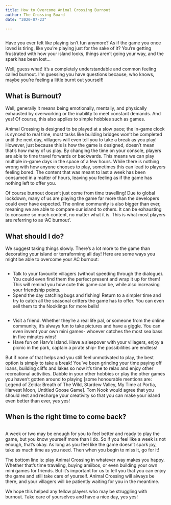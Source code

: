 ```yaml
---
title: How to Overcome Animal Crossing Burnout 
author: The Crossing Board
date: "2020-07-23"

---
```

<div class="image-center">
<img src="../images/posts/23072020/intro.jpg" alt="" />
</div>

Have you ever felt like playing isn’t fun anymore? As if the game you once loved is tiring, like you’re playing just for the sake of it? You’re getting frustrated with how your island looks, things aren’t going your way, and the spark has been lost…
 
Well, guess what! It’s a completely understandable and common feeling called burnout. I’m guessing you have questions because, who knows, maybe you’re feeling a little burnt out yourself!

## What is Burnout?

Well, generally it means being emotionally, mentally, and physically exhausted by overworking or the inability to meet constant demands. And yes! Of course, this also applies to simple hobbies such as games.

Animal Crossing is designed to be played at a slow pace; the in-game clock is synced to real time, most tasks like building bridges won’t be completed until the next day, villagers will even tell you to take a break as you play! However, just because this is how the game is designed, doesn’t mean that’s how many of us play. By changing the time on your console, players are able to time travel forwards or backwards. This means we can play multiple in-game days in the space of a few hours. While there is nothing wrong with how anyone chooses to play, sometimes this can lead to players feeling bored. The content that was meant to last a week has been consumed in a matter of hours, leaving you feeling as if the game has nothing left to offer you. 

Of course burnout doesn’t just come from time travelling! Due to global lockdown, many of us are playing the game far more than the developers could ever have expected. The online community is also bigger than ever, meaning we are able to compare our island to others. It can be exhausting to consume so much content, no matter what it is. This is what most players are referring to as ‘AC burnout’. 

## What should I do? 

We suggest taking things slowly. There’s a lot more to the game than decorating your island or terraforming all day! Here are some ways you might be able to overcome your AC burnout:

<div class="image-center">
<img src="../images/posts/23072020/villagers.jpg" alt="" />
</div>

- Talk to your favourite villagers (without speeding through the dialogue).
You could even find them the perfect present and wrap it up for them! This will remind you how cute this game can be, while also increasing your friendship points.
- Spend the day catching bugs and fishing! 
Return to a simpler time and try to catch all the seasonal critters the game has to offer. You can even sell them to the Nooklings for more bells! 

<div class="image-center">
<img src="../images/posts/23072020/friends.jpg" alt="" />
</div>

- Visit a friend.
Whether they’re a real life pal, or someone from the online community, it’s always fun to take pictures and have a giggle. You can even invent your own mini games- whoever catches the most sea bass in five minutes wins! 
- Have fun on Harv’s Island.
Have a sleepover with your villagers, enjoy a picnic in the park, captain a pirate ship- the possibilities are endless! 

But if none of that helps and you still feel unmotivated to play, the best option is simply to take a break! You’ve been grinding your time paying off loans, building cliffs and lakes so now it’s time to relax and enjoy other recreational activities. Dabble in your other hobbies or play the other games you haven’t gotten around to playing [some honourable mentions are: Legend of Zelda: Breath of The Wild, Stardew Valley, My Time at Portia, Harvest Moon, Untitled Goose Game]. Tom Nook would agree that you should rest and recharge your creativity so that you can make your island even better than ever, yes yes!

##  When is the right time to come back? 

<div class="image-center">
<img src="../images/posts/23072020/island.jpg" alt="" />
</div>

A week or two may be enough for you to feel better and ready to play the game, but you know yourself more than I do. So if you feel like a week is not enough, that’s okay. As long as you feel like the game doesn’t spark joy, take as much time as you need. Then when you begin to miss it, go for it!

The bottom line is: play Animal Crossing in whatever way makes you happy. Whether that’s time traveling, buying amiibos, or even building your own mini games for friends.
But it’s important for us to tell you that you can enjoy the game and still take care of yourself. Animal Crossing will always be there, and your villagers will be patiently waiting for you in the meantime.

We hope this helped any fellow players who may be struggling with burnout. Take care of yourselves and have a nice day, yes yes!
